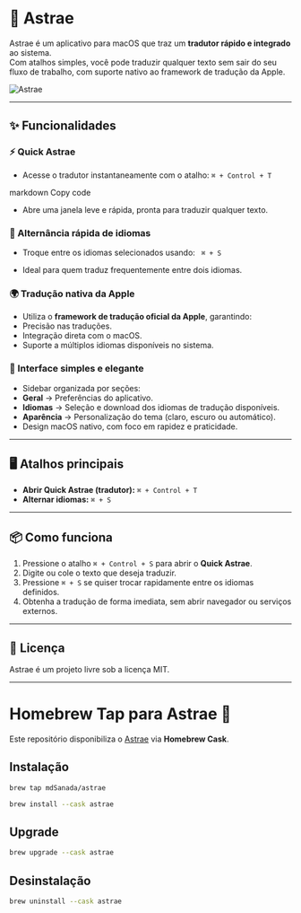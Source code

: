 # 🌌 Astrae

Astrae é um aplicativo para macOS que traz um **tradutor rápido e integrado** ao sistema.  
Com atalhos simples, você pode traduzir qualquer texto sem sair do seu fluxo de trabalho, com suporte nativo ao framework de tradução da Apple.

![Astrae](https://github.com/user-attachments/assets/14b1fc67-ce1b-4927-aa76-a530c8485a06)

---

## ✨ Funcionalidades

### ⚡ Quick Astrae
- Acesse o tradutor instantaneamente com o atalho: `⌘ + Control + T`

markdown
Copy code
- Abre uma janela leve e rápida, pronta para traduzir qualquer texto.

### 🔄 Alternância rápida de idiomas
- Troque entre os idiomas selecionados usando: ` ⌘ + S`

- Ideal para quem traduz frequentemente entre dois idiomas.

### 🌍 Tradução nativa da Apple
- Utiliza o **framework de tradução oficial da Apple**, garantindo:
- Precisão nas traduções.
- Integração direta com o macOS.
- Suporte a múltiplos idiomas disponíveis no sistema.

### 🎨 Interface simples e elegante
- Sidebar organizada por seções:
- **Geral** → Preferências do aplicativo.  
- **Idiomas** → Seleção e download dos idiomas de tradução disponíveis.  
- **Aparência** → Personalização do tema (claro, escuro ou automático).  
- Design macOS nativo, com foco em rapidez e praticidade.  

---

## 🖥️ Atalhos principais
- **Abrir Quick Astrae (tradutor):** `⌘ + Control + T`  
- **Alternar idiomas:** `⌘ + S`  

---

## 📦 Como funciona
1. Pressione o atalho `⌘ + Control + S` para abrir o **Quick Astrae**.  
2. Digite ou cole o texto que deseja traduzir.  
3. Pressione `⌘ + S` se quiser trocar rapidamente entre os idiomas definidos.  
4. Obtenha a tradução de forma imediata, sem abrir navegador ou serviços externos.  

---

## 📄 Licença
Astrae é um projeto livre sob a licença MIT.  

---


# Homebrew Tap para Astrae 🍺

Este repositório disponibiliza o [Astrae](https://github.com/mdSanada/astrae) via **Homebrew Cask**.

## Instalação
```bash
brew tap mdSanada/astrae
```

```bash
brew install --cask astrae
```

## Upgrade
```bash
brew upgrade --cask astrae
```

## Desinstalação
```bash
brew uninstall --cask astrae
```
